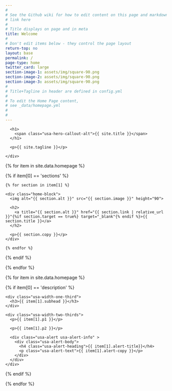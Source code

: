 ```yaml
---
#
# See the Github wiki for how to edit content on this page and markdown styles you can use:
# link here
#
# Title displays on page and in meta
title: Welcome
#
# Don't edit items below - they control the page layout
return-top: no
layout: base
permalink: /
page-type: home
twitter_card: large
section-image-1: assets/img/square-90.png
section-image-2: assets/img/square-90.png
section-image-3: assets/img/square-90.png
#
# Title+Tagline in header are defined in config.yml
#
# To edit the Home Page content,
# see _data/homepage.yml
#
#
---
```


<main id="main-content"></main>

<section class="usa-hero">
  <div class="usa-grid">
    <div class="usa-hero-callout usa-section-dark hero-text">

      <h1>
        <span class="usa-hero-callout-alt">{{ site.title }}</span>
      </h1>

      <p>{{ site.tagline }}</p>

    </div>
  </div>
</section>


<section class="usa-section home-section">
  <div class="usa-grid home-block-container">

{% for item in site.data.homepage %}

  {% if item[0] == 'sections' %}

    {% for section in item[1] %}

    <div class="home-block">
      <img alt="{{ section.alt }}" src="{{ section.image }}" height="90">

      <h2>
        <a title="{{ section.alt }}" href="{{ section.link | relative_url }}"{%if section.target == true%} target="_blank"{% endif %}>{{ section.title }}</a>
      </h2>

      <p>{{ section.copy }}</p>
    </div>

    {% endfor %}

  {% endif %}

{% endfor %}

  </div>
</section>


<section class="usa-section home-secondary">
  <div class="usa-grid">

{% for item in site.data.homepage %}

  {% if item[0] == 'description' %}

    <div class="usa-width-one-third">
      <h3>{{ item[1].subhead }}</h3>
    </div>

    <div class="usa-width-two-thirds">
      <p>{{ item[1].p1 }}</p>

      <p>{{ item[1].p2 }}</p>

      <div class="usa-alert usa-alert-info" >
        <div class="usa-alert-body">
          <h4 class="usa-alert-heading">{{ item[1].alert-title}}</h4>
          <p class="usa-alert-text">{{ item[1].alert-copy }}</p>
        </div>
      </div>
    </div>

  {% endif %}

{% endfor %}

  </div>
</section>
